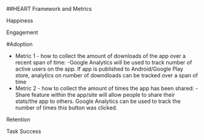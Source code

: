 ##HEART Framework and Metrics

Happiness

Engagement 

#Adoption
* Metric 1 - how to collect the amount of downloads of the app over a recent span of time:
  -Google Analytics will be used to track number of active users on the app. If app is published
  to Android/Google Play store, analytics on number of downdloads can be tracked over a span of time
* Metric 2 - how to collect the amount of times the app has been shared:
  -Share feature within the app/site will allow people to share their stats/the app to others. Google
  Analytics can be used to track the number of times this button was clicked. 


Retention

Task Success
